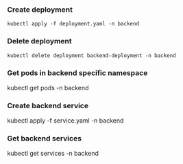 ### Create deployment
```
kubectl apply -f deployment.yaml -n backend
```

### Delete deployment
```
kubectl delete deployment backend-deployment -n backend
```

### Get pods in backend specific namespace
kubectl get pods -n backend

### Create backend service
kubectl apply -f service.yaml -n backend

### Get backend services
kubectl get services -n backend